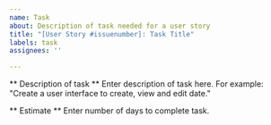 ```yaml
---
name: Task
about: Description of task needed for a user story
title: "[User Story #issuenumber]: Task Title"
labels: task
assignees: ''

---
```


<!--- Change title: Enter User Story issue # and add brief description
<!--- Add a priority label
--->

** Description of task **
Enter description of task here.  For example: "Create a user interface to create, view and edit date."

** Estimate **
Enter number of days to complete task.
